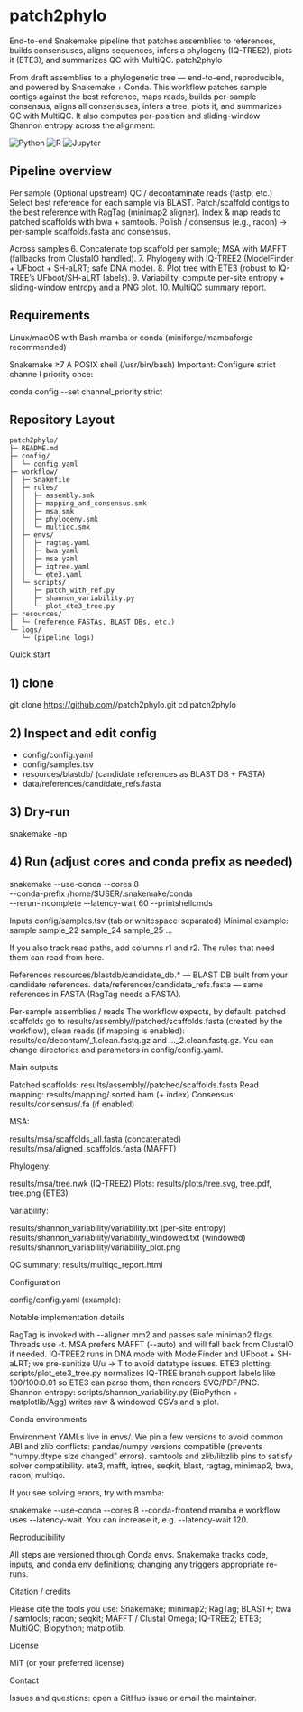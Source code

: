 # patch2phylo
End-to-end Snakemake pipeline that patches assemblies to references, builds consensuses, aligns sequences, infers a phylogeny (IQ-TREE2), plots it (ETE3), and summarizes QC with MultiQC.
patch2phylo

From draft assemblies to a phylogenetic tree — end-to-end, reproducible, and powered by Snakemake + Conda.
This workflow patches sample contigs against the best reference, maps reads, builds per-sample consensus, aligns all consensuses, infers a tree, plots it, and summarizes QC with MultiQC. It also computes per-position and sliding-window Shannon entropy across the alignment.

<p align="left">
  <img alt="Python" src="https://img.shields.io/badge/Python-3.10+-blue.svg">
  <img alt="R" src="https://img.shields.io/badge/R-%3E=4.0-276DC3.svg">
  <img alt="Jupyter" src="https://img.shields.io/badge/Jupyter-%F0%9F%93%9A-orange.svg">
</p>

## Pipeline overview

Per sample
(Optional upstream) QC / decontaminate reads (fastp, etc.)
Select best reference for each sample via BLAST.
Patch/scaffold contigs to the best reference with RagTag (minimap2 aligner).
Index & map reads to patched scaffolds with bwa + samtools.
Polish / consensus (e.g., racon) → per-sample scaffolds.fasta and consensus.

Across samples
6. Concatenate top scaffold per sample; MSA with MAFFT (fallbacks from ClustalO handled).
7. Phylogeny with IQ-TREE2 (ModelFinder + UFboot + SH-aLRT; safe DNA mode).
8. Plot tree with ETE3 (robust to IQ-TREE’s UFboot/SH-aLRT labels).
9. Variability: compute per-site entropy + sliding-window entropy and a PNG plot.
10. MultiQC summary report.

## Requirements

Linux/macOS with Bash
mamba or conda (miniforge/mambaforge recommended)

Snakemake ≥7
A POSIX shell (/usr/bin/bash)
Important: Configure strict channe l priority once:

conda config --set channel_priority strict

## Repository Layout
```
patch2phylo/
├─ README.md
├─ config/
│  └─ config.yaml
├─ workflow/
│  ├─ Snakefile
│  ├─ rules/
│  │  ├─ assembly.smk
│  │  ├─ mapping_and_consensus.smk
│  │  ├─ msa.smk
│  │  ├─ phylogeny.smk
│  │  └─ multiqc.smk
│  ├─ envs/
│  │  ├─ ragtag.yaml
│  │  ├─ bwa.yaml
│  │  ├─ msa.yaml
│  │  ├─ iqtree.yaml
│  │  └─ ete3.yaml
│  └─ scripts/
│     ├─ patch_with_ref.py
│     ├─ shannon_variability.py
│     └─ plot_ete3_tree.py
├─ resources/
│  └─ (reference FASTAs, BLAST DBs, etc.)
└─ logs/
   └─ (pipeline logs)

```

Quick start
## 1) clone
git clone https://github.com/<you>/patch2phylo.git
cd patch2phylo

## 2) Inspect and edit config
 - config/config.yaml
 - config/samples.tsv
 - resources/blastdb/ (candidate references as BLAST DB + FASTA)
 - data/references/candidate_refs.fasta

## 3) Dry-run
snakemake -np

## 4) Run (adjust cores and conda prefix as needed)
snakemake --use-conda --cores 8 \
  --conda-prefix /home/$USER/.snakemake/conda \
  --rerun-incomplete --latency-wait 60 --printshellcmds

Inputs
config/samples.tsv (tab or whitespace-separated)
Minimal example:
sample
sample_22
sample_24
sample_25
...


If you also track read paths, add columns r1 and r2. The rules that need them can read from here.

References
resources/blastdb/candidate_db.* — BLAST DB built from your candidate references.
data/references/candidate_refs.fasta — same references in FASTA (RagTag needs a FASTA).

Per-sample assemblies / reads
The workflow expects, by default:
patched scaffolds go to results/assembly/<sample>/patched/scaffolds.fasta (created by the workflow),
clean reads (if mapping is enabled): results/qc/decontam/<sample>_1.clean.fastq.gz and ..._2.clean.fastq.gz.
You can change directories and parameters in config/config.yaml.

Main outputs

Patched scaffolds: results/assembly/<sample>/patched/scaffolds.fasta
Read mapping: results/mapping/<sample>.sorted.bam (+ index)
Consensus: results/consensus/<sample>.fa (if enabled)

MSA:

results/msa/scaffolds_all.fasta (concatenated)
results/msa/aligned_scaffolds.fasta (MAFFT)

Phylogeny:

results/msa/tree.nwk (IQ-TREE2)
Plots: results/plots/tree.svg, tree.pdf, tree.png (ETE3)

Variability:

results/shannon_variability/variability.txt (per-site entropy)
results/shannon_variability/variability_windowed.txt (windowed)
results/shannon_variability/variability_plot.png

QC summary: results/multiqc_report.html

Configuration

config/config.yaml (example):

Notable implementation details

RagTag is invoked with --aligner mm2 and passes safe minimap2 flags. Threads use -t.
MSA prefers MAFFT (--auto) and will fall back from ClustalO if needed.
IQ-TREE2 runs in DNA mode with ModelFinder and UFboot + SH-aLRT; we pre-sanitize U/u → T to avoid datatype issues.
ETE3 plotting: scripts/plot_ete3_tree.py normalizes IQ-TREE branch support labels like 100/100:0.01 so ETE3 can parse them, then renders SVG/PDF/PNG.
Shannon entropy: scripts/shannon_variability.py (BioPython + matplotlib/Agg) writes raw & windowed CSVs and a plot.

Conda environments

Environment YAMLs live in envs/. We pin a few versions to avoid common ABI and zlib conflicts:
pandas/numpy versions compatible (prevents “numpy.dtype size changed” errors).
samtools and zlib/libzlib pins to satisfy solver compatibility.
ete3, mafft, iqtree, seqkit, blast, ragtag, minimap2, bwa, racon, multiqc.

If you see solving errors, try with mamba:

snakemake --use-conda --cores 8 --conda-frontend mamba
e workflow uses --latency-wait. You can increase it, e.g. --latency-wait 120.

Reproducibility

All steps are versioned through Conda envs.
Snakemake tracks code, inputs, and conda env definitions; changing any triggers appropriate re-runs.

Citation / credits

Please cite the tools you use:
Snakemake; minimap2; RagTag; BLAST+; bwa / samtools; racon; seqkit; MAFFT / Clustal Omega; IQ-TREE2; ETE3; MultiQC; Biopython; matplotlib.

License

MIT (or your preferred license)

Contact

Issues and questions: open a GitHub issue or email the maintainer.
